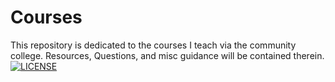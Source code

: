 # Courses
This repository is dedicated to the courses I teach via the community college. Resources, Questions, and misc guidance will be contained therein.
[![LICENSE](http://i.creativecommons.org/l/by/4.0/88x31.png)](http://creativecommons.org/licenses/by/4.0/)
